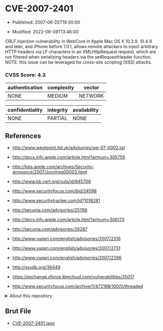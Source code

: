 # CVE-2007-2401

- Published: 2007-06-25T19:30:00

- Modified: 2022-08-09T13:46:00

CRLF injection vulnerability in WebCore in Apple Mac OS X 10.3.9, 10.4.9 and later, and iPhone before 1.0.1, allows remote attackers to inject arbitrary HTTP headers via LF characters in an XMLHttpRequest request, which are not filtered when serializing headers via the setRequestHeader function.  NOTE: this issue can be leveraged for cross-site scripting (XSS) attacks.

### CVSS Score: **4.3**

| authentication | complexity | vector |
| --- | --- | --- |
| NONE | MEDIUM | NETWORK |

| confidentiality | integrity | availability |
| --- | --- | --- |
| NONE | PARTIAL | NONE |

## References

* http://www.westpoint.ltd.uk/advisories/wp-07-0002.txt

* http://docs.info.apple.com/article.html?artnum=305759

* http://lists.apple.com/archives/Security-announce/2007/Jun/msg00003.html

* http://www.kb.cert.org/vuls/id/845708

* http://www.securityfocus.com/bid/24598

* http://www.securitytracker.com/id?1018281

* http://secunia.com/advisories/25786

* http://docs.info.apple.com/article.html?artnum=306173

* http://secunia.com/advisories/26287

* http://www.vupen.com/english/advisories/2007/2316

* http://www.vupen.com/english/advisories/2007/2731

* http://www.vupen.com/english/advisories/2007/2296

* http://osvdb.org/36449

* https://exchange.xforce.ibmcloud.com/vulnerabilities/35017

* http://www.securityfocus.com/archive/1/472198/100/0/threaded

<details>
<summary>About this repository</summary> 

  This repository is part of the project [Live Hack CVE](https://github.com/Live-Hack-CVE). Main website can be found [www.live-hack.org](https://www.live-hack.org) 
  
  Made by [Sn0wAlice](https://github.com/Sn0wAlice) for the people that care about security and need to have a feed of the latest CVEs. Hope you enjoy it, don't forget to star the repo and follow me on [Twitter](https://twitter.com/Sn0wAlice) and [Github](https://github.com/Sn0wAlice). And that is my [personnal website](https://www.alice-snow.me/)

  - [Home Page](https://github.com/Live-Hack-CVE)
  - [Framework](https://github.com/Live-Hack-CVE/cve-framework)
  - [CVE database](https://github.com/Live-Hack-CVE/full_database)
  - [Changelog](https://github.com/Live-Hack-CVE/Changelog)
</details>

## Brut File

* [CVE-2007-2401.json](https://raw.githubusercontent.com/Live-Hack-CVE/full_database/main/cves/2007/CVE-2007-2401.json)

